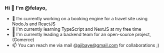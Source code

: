 ### Hi 👋 I'm @felayo,

- 🔭 I’m currently working on a booking engine for a travel site using NodeJs and ReactJS
- 🌱 I'm currently learning TypeScript and NextJS at my free time 
- 👯 I'm currently leading a backend team for an open-source project, (Gomerce)
- 📫 You can reach me via mail @ajibaye@gmail.com for collaborations ;)


